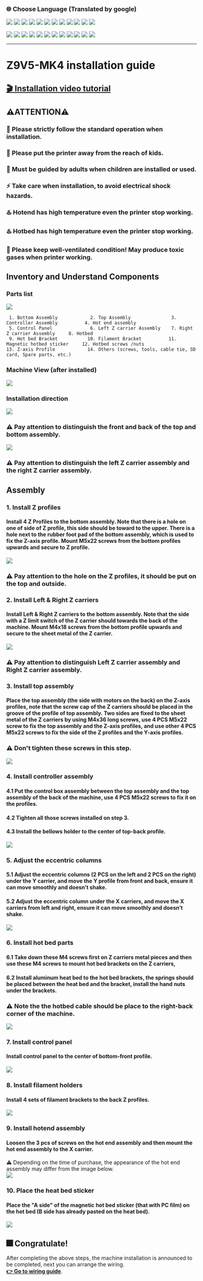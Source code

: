 ### :globe_with_meridians: Choose Language (Translated by google)
[![](../../../lanpic/ES.png)](https://github-com.translate.goog/ZONESTAR3D/Z9/tree/main/Z9V5/Z9V5-MK4/1.Installation_and_User_Guide/Installation.md?_x_tr_sl=en&_x_tr_tl=es)
[![](../../../lanpic/PT.png)](https://github-com.translate.goog/ZONESTAR3D/Z9/tree/main/Z9V5/Z9V5-MK4/1.Installation_and_User_Guide/Installation.md?_x_tr_sl=en&_x_tr_tl=pt)
[![](../../../lanpic/FR.png)](https://github-com.translate.goog/ZONESTAR3D/Z9/tree/main/Z9V5/Z9V5-MK4/1.Installation_and_User_Guide/Installation.md?_x_tr_sl=en&_x_tr_tl=fr)
[![](../../../lanpic/DE.png)](https://github-com.translate.goog/ZONESTAR3D/Z9/tree/main/Z9V5/Z9V5-MK4/1.Installation_and_User_Guide/Installation.md?_x_tr_sl=en&_x_tr_tl=de)
[![](../../../lanpic/IT.png)](https://github-com.translate.goog/ZONESTAR3D/Z9/tree/main/Z9V5/Z9V5-MK4/1.Installation_and_User_Guide/Installation.md?_x_tr_sl=en&_x_tr_tl=it)
[![](../../../lanpic/SW.png)](https://github-com.translate.goog/ZONESTAR3D/Z9/tree/main/Z9V5/Z9V5-MK4/1.Installation_and_User_Guide/Installation.md?_x_tr_sl=en&_x_tr_tl=sv)
[![](../../../lanpic/PL.png)](https://github-com.translate.goog/ZONESTAR3D/Z9/tree/main/Z9V5/Z9V5-MK4/1.Installation_and_User_Guide/Installation.md?_x_tr_sl=en&_x_tr_tl=pl)
[![](../../../lanpic/DK.png)](https://github-com.translate.goog/ZONESTAR3D/Z9/tree/main/Z9V5/Z9V5-MK4/1.Installation_and_User_Guide/Installation.md?_x_tr_sl=en&_x_tr_tl=da)
[![](../../../lanpic/CZ.png)](https://github-com.translate.goog/ZONESTAR3D/Z9/tree/main/Z9V5/Z9V5-MK4/1.Installation_and_User_Guide/Installation.md?_x_tr_sl=en&_x_tr_tl=cs)
[![](../../../lanpic/HR.png)](https://github-com.translate.goog/ZONESTAR3D/Z9/tree/main/Z9V5/Z9V5-MK4/1.Installation_and_User_Guide/Installation.md?_x_tr_sl=en&_x_tr_tl=hr)
[![](../../../lanpic/RO.png)](https://github-com.translate.goog/ZONESTAR3D/Z9/tree/main/Z9V5/Z9V5-MK4/1.Installation_and_User_Guide/Installation.md?_x_tr_sl=en&_x_tr_tl=ro)
[![](../../../lanpic/SK.png)](https://github-com.translate.goog/ZONESTAR3D/Z9/tree/main/Z9V5/Z9V5-MK4/1.Installation_and_User_Guide/Installation.md?_x_tr_sl=en&_x_tr_tl=sk)

[![](../../../lanpic/RU.png)](https://github-com.translate.goog/ZONESTAR3D/Z9/tree/main/Z9V5/Z9V5-MK4/1.Installation_and_User_Guide/Installation.md?_x_tr_sl=en&_x_tr_tl=ru)
[![](../../../lanpic/JP.png)](https://github-com.translate.goog/ZONESTAR3D/Z9/tree/main/Z9V5/Z9V5-MK4/1.Installation_and_User_Guide/Installation.md?_x_tr_sl=en&_x_tr_tl=ja)
[![](../../../lanpic/KR.png)](https://github-com.translate.goog/ZONESTAR3D/Z9/tree/main/Z9V5/Z9V5-MK4/1.Installation_and_User_Guide/Installation.md?_x_tr_sl=en&_x_tr_tl=ko)
[![](../../../lanpic/ID.png)](https://github-com.translate.goog/ZONESTAR3D/Z9/tree/main/Z9V5/Z9V5-MK4/1.Installation_and_User_Guide/Installation.md?_x_tr_sl=en&_x_tr_tl=id)
[![](../../../lanpic/TH.png)](https://github-com.translate.goog/ZONESTAR3D/Z9/tree/main/Z9V5/Z9V5-MK4/1.Installation_and_User_Guide/Installation.md?_x_tr_sl=en&_x_tr_tl=th)
[![](../../../lanpic/VN.png)](https://github-com.translate.goog/ZONESTAR3D/Z9/tree/main/Z9V5/Z9V5-MK4/1.Installation_and_User_Guide/Installation.md?_x_tr_sl=en&_x_tr_tl=vi)
[![](../../../lanpic/IL.png)](https://github-com.translate.goog/ZONESTAR3D/Z9/tree/main/Z9V5/Z9V5-MK4/1.Installation_and_User_Guide/Installation.md?_x_tr_sl=en&_x_tr_tl=iw)
[![](../../../lanpic/SA.png)](https://github-com.translate.goog/ZONESTAR3D/Z9/tree/main/Z9V5/Z9V5-MK4/1.Installation_and_User_Guide/Installation.md?_x_tr_sl=en&_x_tr_tl=ar)
[![](../../../lanpic/TR.png)](https://github-com.translate.goog/ZONESTAR3D/Z9/tree/main/Z9V5/Z9V5-MK4/1.Installation_and_User_Guide/Installation.md?_x_tr_sl=en&_x_tr_tl=tr)
[![](../../../lanpic/GR.png)](https://github-com.translate.goog/ZONESTAR3D/Z9/tree/main/Z9V5/Z9V5-MK4/1.Installation_and_User_Guide/Installation.md?_x_tr_sl=en&_x_tr_tl=el)
[![](../../../lanpic/BR.png)](https://github-com.translate.goog/ZONESTAR3D/Z9/tree/main/Z9V5/Z9V5-MK4/1.Installation_and_User_Guide/Installation.md?_x_tr_sl=en&_x_tr_tl=pt)
[![](../../../lanpic/CN.png)](https://github-com.translate.goog/ZONESTAR3D/Z9/tree/main/Z9V5/Z9V5-MK4/1.Installation_and_User_Guide/Installation.md?_x_tr_sl=en&_x_tr_tl=zh-CN)

-----
# Z9V5-MK4 installation guide
## [:clapper: Installation video tutorial](https://youtu.be/Xa3Q1m6HbDI)
## :warning:ATTENTION:warning: 
### :beginner: Please strictly follow the standard operation when installation.
### :children_crossing: Please put the printer away from the reach of kids.
### :underage: Must be guided by adults when children are installed or used.
### :zap: Take care when installation, to avoid electrical shock hazards.
### :hotsprings: Hotend has high temperature even the printer stop working.
### :hotsprings: Hotbed has high temperature even the printer stop working.
### :smoking: Please keep well-ventilated condition! May produce toxic gases when printer working.

## Inventory and Understand Components
### Parts list
![](./Installation/1.jpg)    
>
     1. Bottom Assembly            2. Top Assembly               3. Controller Assembly          4. Hot end assembly          
     5. Control Panel              6. Left Z carrier Assembly    7. Right Z carrier Assembly     8. Hotbed                       
     9. Hot bed Bracket           10. Filament Bracket          11. Magnetic hotbed sticker     12. Hotbed screws /nuts       
    13. Z-axis Profile            14. Others (screws, tools, cable tie, SD card, Spare parts, etc.)


### Machine View (after installed)
![](./Installation/2.jpg)
### Installation direction
![](./Installation/3.jpg)     
### :warning: Pay attention to distinguish the front and back of the top and bottom assembly.     
![](./Installation/4.jpg)    
### :warning: Pay attention to distinguish the left Z carrier assembly and the right Z carrier assembly.   
## Assembly
### 1. Install Z profiles
#### Install 4 Z Profiles to the bottom assembly. Note that there is a hole on one of side of Z profile, this side should be toward to the upper. There is a hole next to the rubber foot pad of the bottom assembly, which is used to fix the Z-axis profile. Mount M5x22 screws from the bottom profiles upwards and secure to Z profile.
![](./Installation/11.jpg)          
### :warning: Pay attention to the hole on the Z profiles, it should be put on the top and outside.     
### 2. Install Left & Right Z carriers 
#### Install Left & Right Z carriers to the bottom assembly. Note that the side with a Z limit switch of the Z carrier should towards the back of the machine. Mount M4x18 screws from the bottom profile upwards and secure to the sheet metal of the Z carrier.
![](./Installation/12.jpg)       
### :warning: Pay attention to distinguish Left Z carrier assembly and Right Z carrier assembly.
### 3. Install top assembly
#### Place the top assembly (the side with motors on the back) on the Z-axis profiles, note that the screw cap of the Z carriers should be placed in the groove of the profile of top assembly. Two sides are fixed to the sheet metal of the Z carriers by using M4x36 long screws, use 4 PCS M5x22 screw to fix the top assembly and the Z-axis profiles, and use other 4 PCS M5x22 screws to fix the side of the Z profiles and the Y-axis profiles.
### :warning: Don't tighten these screws in this step.    
![](./Installation/13.jpg)       
### 4. Install controller assembly
#### 4.1 Put the control box assembly between the top assembly and the top assembly of the back of the machine, use 4 PCS M5x22 screws to fix it on the profiles.
#### 4.2 Tighten all those screws installed on step 3.  
#### 4.3 Install the bellows holder to the center of top-back profile.     
![](./Installation/14.jpg)   
### 5. Adjust the eccentric columns
#### 5.1 Adjust the eccentric columns (2 PCS on the left and 2 PCS on the right) under the Y carrier, and move the Y profile from front and back, ensure it can move smoothly and doesn’t shake.    
#### 5.2 Adjust the eccentric column under the X carriers, and move the X carriers from left and right, ensure it can move smoothly and doesn’t shake.    
![](./Installation/15.jpg)   
### 6. Install hot bed parts
#### 6.1 Take down these M4 screws first on Z carriers metal pieces and then use these M4 screws to mount hot bed brackets on the Z carriers, 
#### 6.2 Install aluminum heat bed to the hot bed brackets, the springs should be placed between the heat bed and the bracket, install the hand nuts under the brackets.
### :warning: Note the the hotbed cable should be place to the right-back corner of the machine.  
![](./Installation/16.jpg)  
### 7. Install control panel
#### Install control panel to the center of bottom-front profile.
![](./Installation/17.jpg)  
### 8. Install filament holders
#### Install 4 sets of filament brackets to the back Z profiles.
![](./Installation/18.jpg)  
### 9. Install hotend assembly
#### Loosen the 3 pcs of screws on the hot end assembly and then mount the hot end assembly to the X carrier.
:warning: Depending on the time of purchase, the appearance of the hot end assembly may differ from the image below.     
![](./Installation/19.jpg)  
### 10. Place the heat bed sticker
#### Place the "A side" of the magnetic hot bed sticker (that with PC film) on the hot bed (B side has already pasted on the heat bed).
![](./Installation/20.jpg)  

## :fireworks: Congratulate! 
After completing the above steps, the machine installation is announced to be completed, next you can arrange the wiring.      
[**:point_right: Go to wiring guide**](https://github.com/ZONESTAR3D/Z9/tree/main/Z9V5/Z9V5-MK4/1.Installation_and_User_Guide/wiring.md).









